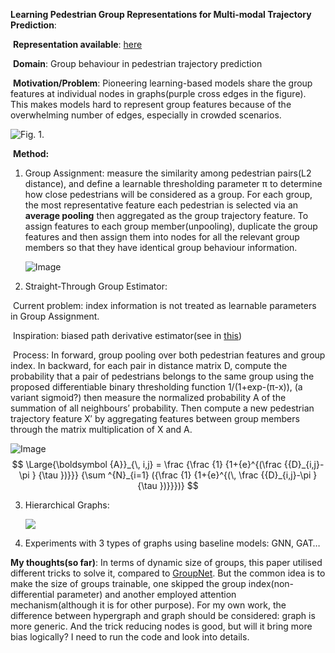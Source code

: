**Learning Pedestrian Group Representations for Multi-modal Trajectory Prediction**: 

​	**Representation available**: [here](https://inhwanbae.github.io/publication/gpgraph/)

​	**Domain**: Group behaviour in pedestrian trajectory prediction

​	**Motivation/Problem**: Pioneering learning-based models share the group features at individual nodes in graphs(purple cross edges in the figure). This makes models hard to represent group features because of the overwhelming number of edges, especially in crowded scenarios.



![Fig. 1.](https://media.springernature.com/full/springer-static/image/chp%3A10.1007%2F978-3-031-20047-2_16/MediaObjects/539987_1_En_16_Fig1_HTML.png)

​	**Method:** 

 1. Group Assignment: measure the similarity among pedestrian pairs(L2 distance), and define a learnable thresholding parameter π to determine how close pedestrians will be considered as a group. For each group, the most representative  feature each pedestrian is selected via an **average pooling** then aggregated as the group trajectory feature. To assign features to each group member(unpooling), duplicate the group features and then assign them into nodes for all the relevant group members so that they have identical group behaviour information.

    ![Image](https://inhwanbae.github.io/assets/img/gpgraph/gpgraph-poolingunpooling.svg)

 2. Straight-Through Group Estimator: 

​		Current problem:  index information is not treated as learnable parameters in Group Assignment.

​		Inspiration: biased path derivative estimator(see in [this](https://arxiv.org/pdf/1308.3432.pdf))

​		Process: In forward, group pooling over both pedestrian features and group index. In backward, for each pair in distance matrix D, compute the probability that a pair of pedestrians belongs to the same group using the proposed differentiable binary thresholding function 1/(1+exp-(π-x)), (a variant sigmoid?) then measure the normalized probability A of the summation of all neighbours’ probability. Then compute a new pedestrian trajectory feature X′ by aggregating features between group members through the matrix multiplication of X and A.

![Image](https://inhwanbae.github.io/assets/img/gpgraph/gpgraph-straightthrough.svg)
$$
\Large{\boldsymbol {A}}_{\, i,j} = \frac {\frac {1} {1+{e}^{(\frac {{D}_{i,j}-\pi } {\tau })}}} {\sum ^{N}_{i=1} ({\frac {1} {1+{e}^{(\, \frac {{D}_{i,j}-\pi } {\tau })}}})}
$$

  3. Hierarchical Graphs: 

     ![](https://inhwanbae.github.io/assets/img/gpgraph/gpgraph-hierarchy.svg)



4.  Experiments with 3 types of graphs using baseline models: GNN, GAT…

**My thoughts(so far)**: In terms of dynamic size of groups, this paper utilised different tricks to solve it, compared to [GroupNet](https://openaccess.thecvf.com/content/CVPR2022/papers/Xu_GroupNet_Multiscale_Hypergraph_Neural_Networks_for_Trajectory_Prediction_With_Relational_CVPR_2022_paper.pdf). But the common idea is to make the size of groups trainable, one skipped the group index(non-differential parameter) and another employed attention mechanism(although it is for other purpose). For my own work, the difference between hypergraph and graph should be considered: graph is more generic. And the trick reducing nodes is good, but will it bring more bias logically? I need to run the code and look into details.

